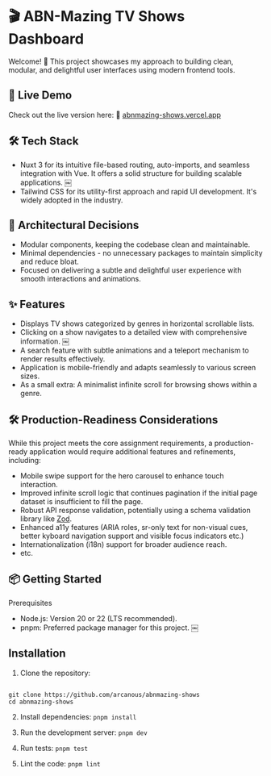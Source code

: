 # 🎬 ABN-Mazing TV Shows Dashboard

Welcome! 👋
This project showcases my approach to building clean, modular, and delightful user interfaces using modern frontend tools.

## 🚀 Live Demo

Check out the live version here:
🔗 [abnmazing-shows.vercel.app](https://abnmazing-shows.vercel.app/)

## 🛠️ Tech Stack
- Nuxt 3 for its intuitive file-based routing, auto-imports, and seamless integration with Vue. It offers a solid structure for building scalable applications. ￼
- Tailwind CSS for its utility-first approach and rapid UI development. It's widely adopted in the industry.

## 🧱 Architectural Decisions
- Modular components, keeping the codebase clean and maintainable.
- Minimal dependencies - no unnecessary packages to maintain simplicity and reduce bloat.
- Focused on delivering a subtle and delightful user experience with smooth interactions and animations.

## ✨ Features
- Displays TV shows categorized by genres in horizontal scrollable lists.
- Clicking on a show navigates to a detailed view with comprehensive information. ￼
- A search feature with subtle animations and a teleport mechanism to render results effectively.
- Application is mobile-friendly and adapts seamlessly to various screen sizes.
- As a small extra: A minimalist infinite scroll for browsing shows within a genre.


## 🛠️ Production-Readiness Considerations

While this project meets the core assignment requirements, a production-ready application would require additional features and refinements, including:
- Mobile swipe support for the hero carousel to enhance touch interaction.
- Improved infinite scroll logic that continues pagination if the initial page dataset is insufficient to fill the page.
- Robust API response validation, potentially using a schema validation library like [Zod](https://zod.dev/).
- Enhanced a11y features (ARIA roles, sr-only text for non-visual cues, better kyboard navigation support and visible focus indicators etc.)
- Internationalization (i18n) support for broader audience reach.
- etc.

## 📦 Getting Started

Prerequisites
- Node.js: Version 20 or 22 (LTS recommended).
- pnpm: Preferred package manager for this project. ￼

## Installation
1. Clone the repository:
```

git clone https://github.com/arcanous/abnmazing-shows
cd abnmazing-shows
```

2. Install dependencies:
`pnpm install`

3. Run the development server:
`pnpm dev`


4. Run tests:
`pnpm test`


5. Lint the code:
`pnpm lint`

